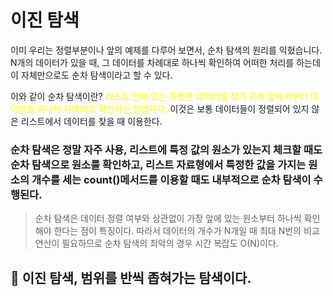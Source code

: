 # 이진 탐색

이미 우리는 정렬부분이나 앞의 예제를 다루어 보면서, 순차 탐색의 원리를 익혔습니다. N개의 데이터가 있을 때, 그 데이터를 차례대로 하나씩 확인하여 어떠한 처리를 하는데 이 자체만으로도 순차 탐색이라고 할 수 있다.

이와 같이 순차 탐색이란? <span style="color:yellow"> 리스트 안에 있는 특정한 데이터를 찾기 위해 앞에서부터 데이터를 하나씩 차례대로 확인하는 방법이다.</span>
이것은 보통 데이터들이 정렬되어 있지 않은 리스트에서 데이터를 찾을 때 이용한다.

### 순차 탐색은 정말 자주 사용, 리스트에 특정 값의 원소가 있는지 체크할 때도 순차 탐색으로 원소를 확인하고, 리스트 자료형에서 특정한 값을 가지는 원소의 개수를 세는 count()메서드를 이용할 때도 내부적으로 순차 탐색이 수행된다.

> 순차 탐색은 데이터 정렬 여부와 상관없이 가장 앞에 있는 원소부터 하나씩 확인해야 한다는 점이 특징이다. 따라서 데이터의 개수가 N개일 때 최대 N번의 비교 연산이 필요하므로 순차 탐색의 최악의 경우 시간 복잡도 O(N)이다.

## 📌 이진 탐색, 범위를 반씩 좁혀가는 탐색이다.
